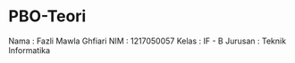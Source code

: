 # PBO-Teori

Nama : Fazli Mawla Ghfiari
NIM : 1217050057
Kelas : IF - B
Jurusan : Teknik Informatika

